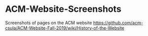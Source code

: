 # ACM-Website-Screenshots
Screenshots of pages on the ACM website https://github.com/acm-csula/ACM-Website-Fall-2019/wiki/History-of-the-Website
